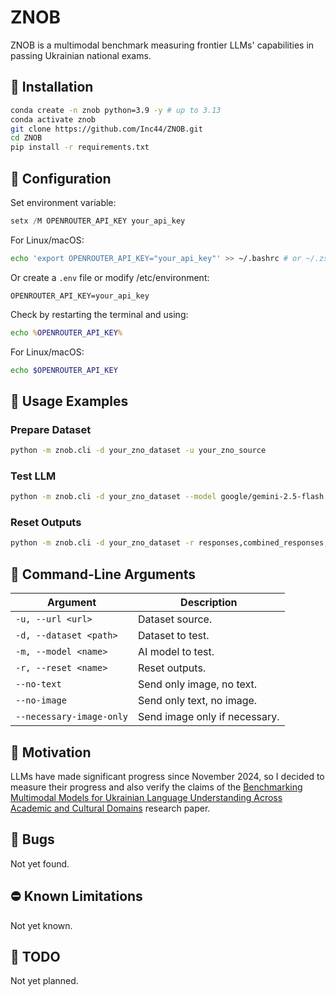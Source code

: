 # ZNOB

ZNOB is a multimodal benchmark measuring frontier LLMs' capabilities in passing Ukrainian national exams.

## 🚀 Installation

```bash
conda create -n znob python=3.9 -y # up to 3.13
conda activate znob
git clone https://github.com/Inc44/ZNOB.git
cd ZNOB
pip install -r requirements.txt
```

## 🧾 Configuration

Set environment variable:

```powershell
setx /M OPENROUTER_API_KEY your_api_key
```

For Linux/macOS:

```bash
echo 'export OPENROUTER_API_KEY="your_api_key"' >> ~/.bashrc # or ~/.zshrc
```

Or create a `.env` file or modify /etc/environment:

```
OPENROUTER_API_KEY=your_api_key
```

Check by restarting the terminal and using:

```cmd
echo %OPENROUTER_API_KEY%
```

For Linux/macOS:

```bash
echo $OPENROUTER_API_KEY
```

## 📖 Usage Examples

### Prepare Dataset

```bash
python -m znob.cli -d your_zno_dataset -u your_zno_source
```

### Test LLM

```bash
python -m znob.cli -d your_zno_dataset --model google/gemini-2.5-flash
```

### Reset Outputs

```bash
python -m znob.cli -d your_zno_dataset -r responses,combined_responses,summary # or questions or all
```

## 🎨 Command-Line Arguments

| Argument                 | Description                   |
|--------------------------|-------------------------------|
| `-u, --url <url>`        | Dataset source.               |
| `-d, --dataset <path>`   | Dataset to test.              |
| `-m, --model <name>`     | AI model to test.             |
| `-r, --reset <name>`     | Reset outputs.                |
| `--no-text`              | Send only image, no text.     |
| `--no-image`             | Send only text, no image.     |
| `--necessary-image-only` | Send image only if necessary. |

## 🎯 Motivation

LLMs have made significant progress since November 2024, so I decided to measure their progress and also verify the claims of the [Benchmarking Multimodal Models for Ukrainian Language Understanding Across Academic and Cultural Domains](https://arxiv.org/abs/2411.14647v1) research paper.

## 🐛 Bugs

Not yet found.

## ⛔ Known Limitations

Not yet known.

## 🚧 TODO

Not yet planned.